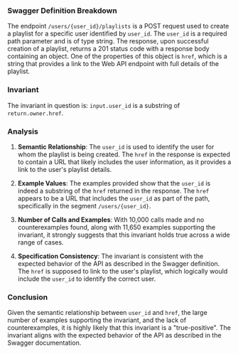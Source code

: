 ### Swagger Definition Breakdown

The endpoint `/users/{user_id}/playlists` is a POST request used to create a playlist for a specific user identified by `user_id`. The `user_id` is a required path parameter and is of type string. The response, upon successful creation of a playlist, returns a 201 status code with a response body containing an object. One of the properties of this object is `href`, which is a string that provides a link to the Web API endpoint with full details of the playlist.

### Invariant

The invariant in question is: `input.user_id` is a substring of `return.owner.href`.

### Analysis

1. **Semantic Relationship**: The `user_id` is used to identify the user for whom the playlist is being created. The `href` in the response is expected to contain a URL that likely includes the user information, as it provides a link to the user's playlist details.

2. **Example Values**: The examples provided show that the `user_id` is indeed a substring of the `href` returned in the response. The `href` appears to be a URL that includes the `user_id` as part of the path, specifically in the segment `/users/{user_id}`.

3. **Number of Calls and Examples**: With 10,000 calls made and no counterexamples found, along with 11,650 examples supporting the invariant, it strongly suggests that this invariant holds true across a wide range of cases.

4. **Specification Consistency**: The invariant is consistent with the expected behavior of the API as described in the Swagger definition. The `href` is supposed to link to the user's playlist, which logically would include the `user_id` to identify the correct user.

### Conclusion

Given the semantic relationship between `user_id` and `href`, the large number of examples supporting the invariant, and the lack of counterexamples, it is highly likely that this invariant is a "true-positive". The invariant aligns with the expected behavior of the API as described in the Swagger documentation.
